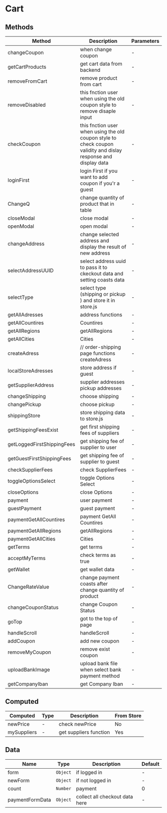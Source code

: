 # Cart

## Methods

<!-- @vuese:Cart:methods:start -->
|Method|Description|Parameters|
|---|---|---|
|changeCoupon|when change coupon|-|
|getCartProducts|get cart data from backend|-|
|removeFromCart|remove product from cart|-|
|removeDisabled|this fnction user when using the old coupon style to remove disaple input|-|
|checkCoupon|this fnction user when using the old coupon style to check coupon validity and dislay response and display data|-|
|loginFirst|login First if you want to add coupon if you'r a guest|-|
|ChangeQ|change quantity of product that in table|-|
|closeModal|close modal|-|
|openModal|open modal|-|
|changeAddress|change selected address and display the result of new address|-|
|selectAddressUUID|select address uuid to pass it to ckeckout data and setting coasts data|-|
|selectType|select type (shipping or pickup ) and store it in store.js|-|
|getAllAdresses|address functions|-|
|getAllCountires|Countires|-|
|getAllRegions|getAllRegions|-|
|getAllCities|Cities|-|
|createAdress|// order-shipping page functions createAdress|-|
|localStoreAdresses|store address if guest|-|
|getSupplierAddress|supplier addresses pickup addresses|-|
|changeShipping|choose shipping|-|
|changePickup|choose pickup|-|
|shippingStore|store shipping data to store.js|-|
|getShippingFeesExist|get first shipping fees of suppliers|-|
|getLoggedFirstShippingFees|get shipping fee of supplier to user|-|
|getGuestFirstShippingFees|get shipping fee of supplier to guest|-|
|checkSupplierFees|check SupplierFees|-|
|toggleOptionsSelect|toggle Options Select|-|
|closeOptions|close Options|-|
|payment|user payment|-|
|guestPayment|guest  payment|-|
|paymentGetAllCountires|payment GetAll Countires|-|
|paymentGetAllRegions|getAllRegions|-|
|paymentGetAllCities|Cities|-|
|getTerms|get terms|-|
|acceptMyTerms|check terms as true|-|
|getWallet|get wallet data|-|
|ChangeRateValue|change payment coasts after change quantity of product|-|
|changeCouponStatus|change Coupon Status|-|
|goTop|got to the top of page|-|
|handleScroll|handleScroll|-|
|addCoupon|add new coupon|-|
|removeMyCoupon|remove exist coupon|-|
|uploadBankImage|upload bank file when select bank payment method|-|
|getCompanyIban|get Company Iban|-|

<!-- @vuese:Cart:methods:end -->


## Computed

<!-- @vuese:Cart:computed:start -->
|Computed|Type|Description|From Store|
|---|---|---|---|
|newPrice|-|check newPrice|No|
|mySuppliers|-|get suppliers function|Yes|

<!-- @vuese:Cart:computed:end -->


## Data

<!-- @vuese:Cart:data:start -->
|Name|Type|Description|Default|
|---|---|---|---|
|form|`Object`|if logged in|-|
|newForm|`Object`|if not logged in|-|
|count|`Number`|payment|0|
|paymentFormData|`Object`|collect all checkout data here|-|

<!-- @vuese:Cart:data:end -->


